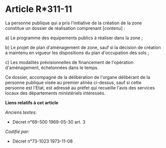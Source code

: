 # Article R*311-11

La personne publique qui a pris l'initiative de la création de la zone constitue un dossier de réalisation comprenant
[*contenu*] :

a) Le programme des équipements publics à réaliser dans la zone ;

b) Le projet de plan d'aménagement de zone, sauf si la décision de création a maintenu en vigueur les dispositions du plan
d'occupation des sols ;

c) Les modalités prévisionnelles de financement de l'opération d'aménagement, échelonnées dans le temps.

Ce dossier, accompagné de la délibération de l'organe délibérant de la personne publique visée au premier alinéa ci-dessus,
sauf si cette personne est l'Etat, est adressé au préfet qui recueille l'avis des services locaux des départements
ministériels intéressés.

**Liens relatifs à cet article**

_Anciens textes_:

  - Décret n°69-500 1969-05-30 art. 3

_Codifié par_:

  - Décret n°73-1023 1973-11-08
